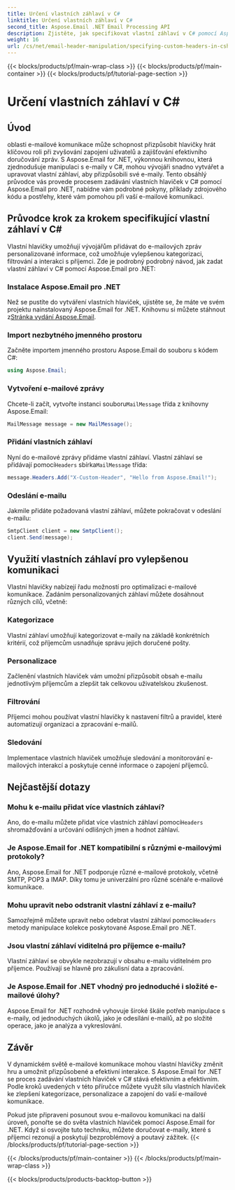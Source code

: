 ```yaml
---
title: Určení vlastních záhlaví v C#
linktitle: Určení vlastních záhlaví v C#
second_title: Aspose.Email .NET Email Processing API
description: Zjistěte, jak specifikovat vlastní záhlaví v C# pomocí Aspose.Email for .NET ke zlepšení e-mailové komunikace. Tento podrobný průvodce poskytuje informace o vytváření personalizovaných záhlaví e-mailů pro lepší zapojení.
weight: 16
url: /cs/net/email-header-manipulation/specifying-custom-headers-in-csharp/
---
```


{{< blocks/products/pf/main-wrap-class >}}
{{< blocks/products/pf/main-container >}}
{{< blocks/products/pf/tutorial-page-section >}}

# Určení vlastních záhlaví v C#



## Úvod

oblasti e-mailové komunikace může schopnost přizpůsobit hlavičky hrát klíčovou roli při zvyšování zapojení uživatelů a zajišťování efektivního doručování zpráv. S Aspose.Email for .NET, výkonnou knihovnou, která zjednodušuje manipulaci s e-maily v C#, mohou vývojáři snadno vytvářet a upravovat vlastní záhlaví, aby přizpůsobili své e-maily. Tento obsáhlý průvodce vás provede procesem zadávání vlastních hlaviček v C# pomocí Aspose.Email pro .NET, nabídne vám podrobné pokyny, příklady zdrojového kódu a postřehy, které vám pomohou při vaší e-mailové komunikaci.

## Průvodce krok za krokem specifikující vlastní záhlaví v C#

Vlastní hlavičky umožňují vývojářům přidávat do e-mailových zpráv personalizované informace, což umožňuje vylepšenou kategorizaci, filtrování a interakci s příjemci. Zde je podrobný podrobný návod, jak zadat vlastní záhlaví v C# pomocí Aspose.Email pro .NET:

### Instalace Aspose.Email pro .NET

Než se pustíte do vytváření vlastních hlaviček, ujistěte se, že máte ve svém projektu nainstalovaný Aspose.Email for .NET. Knihovnu si můžete stáhnout z[Stránka vydání Aspose.Email](https://releases.aspose.com/email/net/).

### Import nezbytného jmenného prostoru

Začněte importem jmenného prostoru Aspose.Email do souboru s kódem C#:

```csharp
using Aspose.Email;
```

### Vytvoření e-mailové zprávy

 Chcete-li začít, vytvořte instanci souboru`MailMessage` třída z knihovny Aspose.Email:

```csharp
MailMessage message = new MailMessage();
```

### Přidání vlastních záhlaví

 Nyní do e-mailové zprávy přidáme vlastní záhlaví. Vlastní záhlaví se přidávají pomocí`Headers` sbírka`MailMessage` třída:

```csharp
message.Headers.Add("X-Custom-Header", "Hello from Aspose.Email!");
```

### Odeslání e-mailu

Jakmile přidáte požadovaná vlastní záhlaví, můžete pokračovat v odeslání e-mailu:

```csharp
SmtpClient client = new SmtpClient();
client.Send(message);
```

## Využití vlastních záhlaví pro vylepšenou komunikaci

Vlastní hlavičky nabízejí řadu možností pro optimalizaci e-mailové komunikace. Zadáním personalizovaných záhlaví můžete dosáhnout různých cílů, včetně:

### Kategorizace 
 Vlastní záhlaví umožňují kategorizovat e-maily na základě konkrétních kritérií, což příjemcům usnadňuje správu jejich doručené pošty.

### Personalizace 
 Začlenění vlastních hlaviček vám umožní přizpůsobit obsah e-mailu jednotlivým příjemcům a zlepšit tak celkovou uživatelskou zkušenost.

### Filtrování 
 Příjemci mohou používat vlastní hlavičky k nastavení filtrů a pravidel, které automatizují organizaci a zpracování e-mailů.

### Sledování 
 Implementace vlastních hlaviček umožňuje sledování a monitorování e-mailových interakcí a poskytuje cenné informace o zapojení příjemců.

## Nejčastější dotazy

### Mohu k e-mailu přidat více vlastních záhlaví?

 Ano, do e-mailu můžete přidat více vlastních záhlaví pomocí`Headers` shromažďování a určování odlišných jmen a hodnot záhlaví.

### Je Aspose.Email for .NET kompatibilní s různými e-mailovými protokoly?

Ano, Aspose.Email for .NET podporuje různé e-mailové protokoly, včetně SMTP, POP3 a IMAP. Díky tomu je univerzální pro různé scénáře e-mailové komunikace.

### Mohu upravit nebo odstranit vlastní záhlaví z e-mailu?

 Samozřejmě můžete upravit nebo odebrat vlastní záhlaví pomocí`Headers` metody manipulace kolekce poskytované Aspose.Email pro .NET.

### Jsou vlastní záhlaví viditelná pro příjemce e-mailu?

Vlastní záhlaví se obvykle nezobrazují v obsahu e-mailu viditelném pro příjemce. Používají se hlavně pro zákulisní data a zpracování.

### Je Aspose.Email for .NET vhodný pro jednoduché i složité e-mailové úlohy?

Aspose.Email for .NET rozhodně vyhovuje široké škále potřeb manipulace s e-maily, od jednoduchých úkolů, jako je odesílání e-mailů, až po složité operace, jako je analýza a vykreslování.

## Závěr

V dynamickém světě e-mailové komunikace mohou vlastní hlavičky změnit hru a umožnit přizpůsobené a efektivní interakce. S Aspose.Email for .NET se proces zadávání vlastních hlaviček v C# stává efektivním a efektivním. Podle kroků uvedených v této příručce můžete využít sílu vlastních hlaviček ke zlepšení kategorizace, personalizace a zapojení do vaší e-mailové komunikace.

Pokud jste připraveni posunout svou e-mailovou komunikaci na další úroveň, ponořte se do světa vlastních hlaviček pomocí Aspose.Email for .NET. Když si osvojíte tuto techniku, můžete doručovat e-maily, které s příjemci rezonují a poskytují bezproblémový a poutavý zážitek.
{{< /blocks/products/pf/tutorial-page-section >}}

{{< /blocks/products/pf/main-container >}}
{{< /blocks/products/pf/main-wrap-class >}}

{{< blocks/products/products-backtop-button >}}

